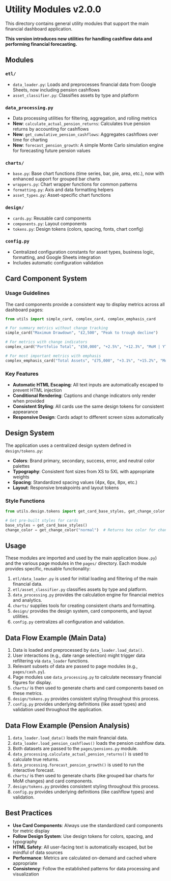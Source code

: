 # Utility Modules v2.0.0

This directory contains general utility modules that support the main financial dashboard application.

**This version introduces new utilities for handling cashflow data and performing financial forecasting.**

## Modules

### `etl/`
- `data_loader.py`: Loads and preprocesses financial data from Google Sheets, now including pension cashflows
- `asset_classifier.py`: Classifies assets by type and platform

### `data_processing.py`
- Data processing utilities for filtering, aggregation, and rolling metrics
- **New**: `calculate_actual_pension_returns`: Calculates true pension returns by accounting for cashflows
- **New**: `get_cumulative_pension_cashflows`: Aggregates cashflows over time for charting
- **New**: `forecast_pension_growth`: A simple Monte Carlo simulation engine for forecasting future pension values

### `charts/`
- `base.py`: Base chart functions (time series, bar, pie, area, etc.), now with enhanced support for grouped bar charts
- `wrappers.py`: Chart wrapper functions for common patterns
- `formatting.py`: Axis and data formatting helpers
- `asset_types.py`: Asset-specific chart functions

### `design/`
- `cards.py`: Reusable card components
- `components.py`: Layout components
- `tokens.py`: Design tokens (colors, spacing, fonts, chart config)

### `config.py`
- Centralized configuration constants for asset types, business logic, formatting, and Google Sheets integration
- Includes automatic configuration validation

## Card Component System

### Usage Guidelines

The card components provide a consistent way to display metrics across all dashboard pages:

```python
from utils import simple_card, complex_card, complex_emphasis_card

# For summary metrics without change tracking
simple_card("Maximum Drawdown", "£2,500", "Peak to trough decline")

# For metrics with change indicators
complex_card("Portfolio Total", "£50,000", "+2.5%", "+12.3%", "MoM | YTD")

# For most important metrics with emphasis
complex_emphasis_card("Total Assets", "£75,000", "+3.1%", "+15.2%", "MoM | YTD")
```

### Key Features

- **Automatic HTML Escaping**: All text inputs are automatically escaped to prevent HTML injection
- **Conditional Rendering**: Captions and change indicators only render when provided
- **Consistent Styling**: All cards use the same design tokens for consistent appearance
- **Responsive Design**: Cards adapt to different screen sizes automatically

## Design System

The application uses a centralized design system defined in `design/tokens.py`:

- **Colors**: Brand primary, secondary, success, error, and neutral color palettes
- **Typography**: Consistent font sizes from XS to 5XL with appropriate weights
- **Spacing**: Standardized spacing values (4px, 6px, 8px, etc.)
- **Layout**: Responsive breakpoints and layout tokens

### Style Functions

```python
from utils.design.tokens import get_card_base_styles, get_change_color

# Get pre-built styles for cards
base_styles = get_card_base_styles()
change_color = get_change_color("normal")  # Returns hex color for change indicators
```

## Usage

These modules are imported and used by the main application (`Home.py`) and the various page modules in the `pages/` directory. Each module provides specific, reusable functionality:

1. `etl/data_loader.py` is used for initial loading and filtering of the main financial data.
2. `etl/asset_classifier.py` classifies assets by type and platform.
3. `data_processing.py` provides the calculation engine for financial metrics and analytics.
4. `charts/` supplies tools for creating consistent charts and formatting.
5. `design/` provides the design system, card components, and layout utilities.
6. `config.py` centralizes all configuration and validation.

## Data Flow Example (Main Data)

1. Data is loaded and preprocessed by `data_loader.load_data()`.
2. User interactions (e.g., date range selection) might trigger data refiltering via `data_loader` functions.
3. Relevant subsets of data are passed to page modules (e.g., `pages/cash.py`).
4. Page modules use `data_processing.py` to calculate necessary financial figures for display.
5. `charts/` is then used to generate charts and card components based on these metrics.
6. `design/tokens.py` provides consistent styling throughout this process.
7. `config.py` provides underlying definitions (like asset types) and validation used throughout the application.

## Data Flow Example (Pension Analysis)

1. `data_loader.load_data()` loads the main financial data.
2. `data_loader.load_pension_cashflows()` loads the pension cashflow data.
3. Both datasets are passed to the `pages/pensions.py` module.
4. `data_processing.calculate_actual_pension_returns()` is used to calculate true returns.
5. `data_processing.forecast_pension_growth()` is used to run the interactive forecast.
6. `charts/` is then used to generate charts (like grouped bar charts for MoM changes) and card components.
7. `design/tokens.py` provides consistent styling throughout this process.
8. `config.py` provides underlying definitions (like cashflow types) and validation.

## Best Practices

- **Use Card Components**: Always use the standardized card components for metric display
- **Follow Design System**: Use design tokens for colors, spacing, and typography
- **HTML Safety**: All user-facing text is automatically escaped, but be mindful of data sources
- **Performance**: Metrics are calculated on-demand and cached where appropriate
- **Consistency**: Follow the established patterns for data processing and visualization 